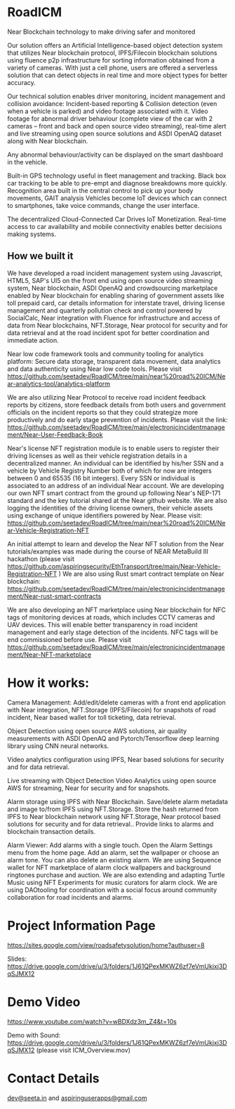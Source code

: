 # RoadICM
Near Blockchain technology to make driving safer and monitored 

Our solution offers an Artificial Intelligence-based object detection system that utilizes Near blockchain protocol, IPFS/Filecoin blockchain solutions using fluence p2p infrastructure for sorting information obtained from a variety of cameras. With just a cell phone, users are offered a serverless solution that can detect objects in real time and more object types for better accuracy. 

Our technical solution enables driver monitoring, incident management and collision avoidance: Incident-based reporting & Collision detection (even when a vehicle is parked) and video footage associated with it. Video footage for abnormal driver behaviour (complete view of the car with 2 cameras – front and back and open source video streaming), real-time alert and live streaming using open source solutions and ASDI OpenAQ dataset along with Near blockchain.

Any abnormal behaviour/activity can be displayed on the smart dashboard in the vehicle.

Built-in GPS technology useful in fleet management and tracking. Black box car tracking to be able to pre-empt and diagnose breakdowns more quickly. Recognition area built in the central control to pick up your body movements, GAIT analysis Vehicles become IoT devices which can connect to smartphones, take voice commands, change the user interface.

The decentralized Cloud-Connected Car Drives IoT Monetization. Real-time access to car availability and mobile connectivity enables better decisions making systems.


## How we built it

We have developed a road incident management system using Javascript, HTML5, SAP's UI5 on the front end using open source video streaming system, Near blockchain, ASDI OpenAQ and crowdsourcing marketplace enabled by Near blockchain for enabling sharing of government assets like toll prepaid card, car details information for interstate travel, driving license management and quarterly pollution check and control powered by SocialCalc, Near integration with Fluence for infrastructure and access of data from Near blockchains, NFT.Storage, Near protocol for security and for data retrieval and at the road incident spot for better coordination and immediate action.

Near low code framework tools and community tooling for analytics platform: Secure data storage, transparent data movement, data analytics and data authenticity using Near low code tools. Please visit https://github.com/seetadev/RoadICM/tree/main/near%20road%20ICM/Near-analytics-tool/analytics-platform

We are also utilizing Near Protocol to receive road incident feedback reports by citizens, store feedback details from both users and government officials on the incident reports so that they could strategize more productively and do early stage prevention of incidents. Please visit the link: https://github.com/seetadev/RoadICM/tree/main/electronicincidentmanagement/Near-User-Feedback-Book

Near's license NFT registration module is to enable users to register their driving licenses as well as their vehicle registration details in a decentralized manner. An individual can be identified by his/her SSN and a vehicle by Vehicle Registry Number both of which for now are integers between 0 and 65535 (16 bit integers). Every SSN or individual is associated to an address of an individual Near account. We are developing our own NFT smart contract from the ground up following Near's NEP-171 standard and the key tutorial shared at the Near github website. We are also logging the identities of the driving license owners, their vehicle assets using exchange of unique identifiers powered by Near. Please visit: https://github.com/seetadev/RoadICM/tree/main/near%20road%20ICM/Near-Vehicle-Registration-NFT 

An initial attempt to learn and develop the Near NFT solution from the Near tutorials/examples was made during the course of NEAR MetaBuild III hackathon  (please visit https://github.com/aspiringsecurity/EthTransport/tree/main/Near-Vehicle-Registration-NFT ) We are also using Rust smart contract template on Near blockchain: https://github.com/seetadev/RoadICM/tree/main/electronicincidentmanagement/Near-rust-smart-contracts

We are also developing an NFT marketplace using Near blockchain for NFC tags of monitoring devices at roads, which includes CCTV cameras and UAV devices. This will enable better transparency in road incident management and early stage detection of the incidents. NFC tags will be end commissioned before use. Please visit https://github.com/seetadev/RoadICM/tree/main/electronicincidentmanagement/Near-NFT-marketplace


# How it works:

Camera Management: Add/edit/delete cameras with a front end application with Near integration, NFT.Storage (IPFS/Filecoin) for snapshots of road incident, Near based wallet for toll ticketing, data retrieval.

Object Detection using open source AWS solutions, air quality measurements with ASDI OpenAQ and Pytorch/Tensorflow deep learning library using CNN neural networks.

Video analytics configuration using IPFS, Near based solutions for security and  for data retrieval.

Live streaming with Object Detection Video Analytics using open source AWS for streaming, Near for security and for snapshots.

Alarm storage using IPFS with Near Blockchain. Save/delete alarm metadata and image to/from IPFS using NFT.Storage. Store the hash returned from IPFS to Near blockchain network using NFT.Storage, Near protocol based solutions for security and for data retrieval.. Provide links to alarms and blockchain transaction details.

Alarm Viewer: Add alarms with a single touch. Open the Alarm Settings menu from the home page. Add an alarm, set the wallpaper or choose an alarm tone. You can also delete an existing alarm. We are using Sequence wallet for NFT marketplace of alarm clock wallpapers and background ringtones purchase and auction. We are also extending and adapting Turtle Music using NFT Experiments for music curators for alarm clock. We are using DAOtooling for coordination with a social focus around community collaboration for road incidents and alarms.


# Project Information Page

https://sites.google.com/view/roadsafetysolution/home?authuser=8

Slides: https://drive.google.com/drive/u/3/folders/1J61QPexMKWZ6zf7eVmUkjxj3DqSJMX12


# Demo Video

https://www.youtube.com/watch?v=wBDXdz3m_Z4&t=10s

Demo with Sound: https://drive.google.com/drive/u/3/folders/1J61QPexMKWZ6zf7eVmUkjxj3DqSJMX12  (please visit ICM_Overview.mov)


# Contact Details

dev@seeta.in and aspiringuserapps@gmail.com


